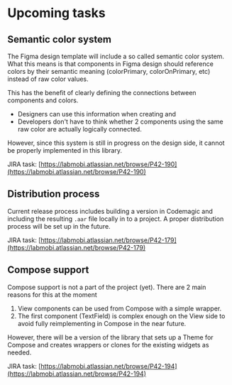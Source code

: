# Upcoming tasks

## Semantic color system

The Figma design template will include a so called semantic color system. What this means is that components in Figma design should
reference colors by their semantic meaning (colorPrimary, colorOnPrimary, etc) instead of raw color values.

This has the benefit of clearly defining the connections between components and colors.
- Designers can use this information when creating and
- Developers don't have to think whether 2 components using the same raw color are actually logically connected.

However, since this system is still in progress on the design side, it cannot be properly implemented in this library.

JIRA task: [https://labmobi.atlassian.net/browse/P42-190](https://labmobi.atlassian.net/browse/P42-190)

## Distribution process

Current release process includes building a version in Codemagic and including the resulting `.aar` file locally in to a project.
A proper distribution process will be set up in the future.

JIRA task: [https://labmobi.atlassian.net/browse/P42-179](https://labmobi.atlassian.net/browse/P42-179)

## Compose support

Compose support is not a part of the project (yet). There are 2 main reasons for this at the moment

1. View components can be used from Compose with a simple wrapper.
2. The first component (TextField) is complex enough on the View side to avoid fully reimplementing in Compose in the near future.

However, there will be a version of the library that sets up a Theme for Compose and creates wrappers or clones for the existing widgets as needed.

JIRA task: [https://labmobi.atlassian.net/browse/P42-194](https://labmobi.atlassian.net/browse/P42-194)
